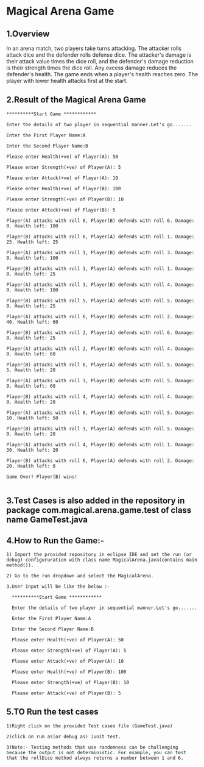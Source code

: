 # Magical Arena Game

## 1.Overview
In an arena match, two players take turns attacking. The attacker rolls attack dice and the defender rolls defense dice. 
The attacker's damage is their attack value times the dice roll, and the defender's damage reduction is their strength times the dice roll. 
Any excess damage reduces the defender's health. 
The game ends when a player's health reaches zero. The player with lower health attacks first at the start.


## 2.Result of the Magical Arena Game
````
**********Start Game ************

Enter the details of two player in sequential manner.Let's go.......

Enter the First Player Name:A

Enter the Second Player Name:B

Please enter Health(+ve) of Player(A): 50

Please enter Strength(+ve) of Player(A): 5

Please enter Attack(+ve) of Player(A): 10

Please enter Health(+ve) of Player(B): 100

Please enter Strength(+ve) of Player(B): 10

Please enter Attack(+ve) of Player(B): 5

Player(A) attacks with roll 6, Player(B) defends with roll 6. Damage: 0. Health left: 100

Player(B) attacks with roll 6, Player(A) defends with roll 1. Damage: 25. Health left: 25

Player(A) attacks with roll 1, Player(B) defends with roll 3. Damage: 0. Health left: 100

Player(B) attacks with roll 1, Player(A) defends with roll 1. Damage: 0. Health left: 25

Player(A) attacks with roll 3, Player(B) defends with roll 4. Damage: 0. Health left: 100

Player(B) attacks with roll 5, Player(A) defends with roll 5. Damage: 0. Health left: 25

Player(A) attacks with roll 6, Player(B) defends with roll 2. Damage: 40. Health left: 60

Player(B) attacks with roll 2, Player(A) defends with roll 6. Damage: 0. Health left: 25

Player(A) attacks with roll 2, Player(B) defends with roll 4. Damage: 0. Health left: 60

Player(B) attacks with roll 6, Player(A) defends with roll 5. Damage: 5. Health left: 20

Player(A) attacks with roll 3, Player(B) defends with roll 5. Damage: 0. Health left: 60

Player(B) attacks with roll 4, Player(A) defends with roll 4. Damage: 0. Health left: 20

Player(A) attacks with roll 6, Player(B) defends with roll 5. Damage: 10. Health left: 50

Player(B) attacks with roll 3, Player(A) defends with roll 5. Damage: 0. Health left: 20

Player(A) attacks with roll 4, Player(B) defends with roll 1. Damage: 30. Health left: 20

Player(B) attacks with roll 6, Player(A) defends with roll 2. Damage: 20. Health left: 0

Game Over! Player(B) wins!
 
````

## 3.Test Cases is also added in the repository in package com.magical.arena.game.test of class name GameTest.java

## 4.How to Run the Game:-
   `1) Import the provided repository in eclipse IDE and set the run (or debug) configururation with class name MagicalArena.java(contains main method()).`
   
   `2) Go to the run dropdown and select the MagicalArena.`
   
   `3.User Input will be like the below :-`
   
      **********Start Game ************
      
      Enter the details of two player in sequential manner.Let's go.......
      
      Enter the First Player Name:A
      
      Enter the Second Player Name:B
      
      Please enter Health(+ve) of Player(A): 50
      
      Please enter Strength(+ve) of Player(A): 5
      
      Please enter Attack(+ve) of Player(A): 10
      
      Please enter Health(+ve) of Player(B): 100
      
      Please enter Strength(+ve) of Player(B): 10
      
      Please enter Attack(+ve) of Player(B): 5
	
## 5.TO Run the test cases 
  `1)Right click on the provided Test cases file (GameTest.java)`
  
  `2)click on run as(or debug as) Junit test.`
  
  `3)Note:- Testing methods that use randomness can be challenging because the output is not deterministic. For example, you can test that the rollDice method always returns a number between 1 and 6.`
  
